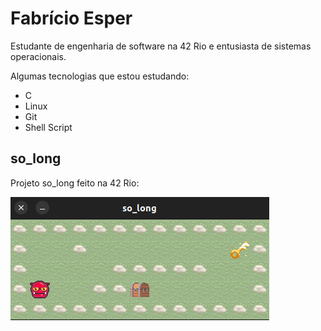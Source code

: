 # Fabrício Esper
Estudante de engenharia de software na 42 Rio e entusiasta de sistemas operacionais.

Algumas tecnologias que estou estudando:

- C
- Linux
- Git
- Shell Script

## so_long

Projeto so_long feito na 42 Rio:

[![Imagem do projeto so_long feito na 42 Rio](./assets/so_long.png)](https://github.com/fabricio-esper/42-so_long)
